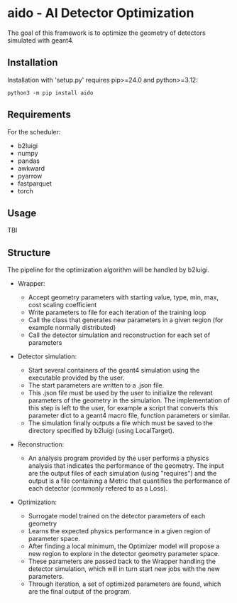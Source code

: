 # aido - AI Detector Optimization

The goal of this framework is to optimize the geometry of detectors simulated with geant4.

## Installation

Installation with 'setup.py' requires pip>=24.0 and python>=3.12:
```
python3 -m pip install aido
```

## Requirements

For the scheduler:

 - b2luigi
 - numpy
 - pandas
 - awkward
 - pyarrow
 - fastparquet
 - torch

## Usage

TBI

## Structure

The pipeline for the optimization algorithm will be handled by b2luigi. 

 - Wrapper:
    - Accept geometry parameters with starting value, type, min, max, cost scaling coefficient
    - Write parameters to file for each iteration of the training loop
    - Call the class that generates new parameters in a given region (for example normally distributed)
    - Call the detector simulation and reconstruction for each set of parameters

 - Detector simulation: 
    - Start several containers of the geant4 simulation using the executable provided by the user.
    - The start parameters are written to a .json file.
    - This .json file must be used by the user to initialize the relevant parameters of the geometry in the simulation. The implementation of this step is left to the user, for example a script that converts this parameter dict to a geant4 macro file, function parameters or similar.
    - The simulation finally outputs a file which must be saved to the directory specified by b2luigi (using LocalTarget).

 - Reconstruction:
    - An analysis program provided by the user performs a physics analysis that indicates the performance of the geometry. The input are the output files of each simulation (using "requires") and the output is a file containing a Metric that quantifies the performance of each detector (commonly refered to as a Loss). 

  - Optimization: 
    - Surrogate model trained on the detector parameters of each geometry
    - Learns the expected physics performance in a given region of parameter space.
    - After finding a local minimum, the Optimizer model will propose a new region to explore in the detector geometry parameter space.
    - These parameters are passed back to the Wrapper handling the detector simulation, which will in turn start new jobs with the new parameters.
    - Through iteration, a set of optimized parameters are found, which are the final output of the program.
